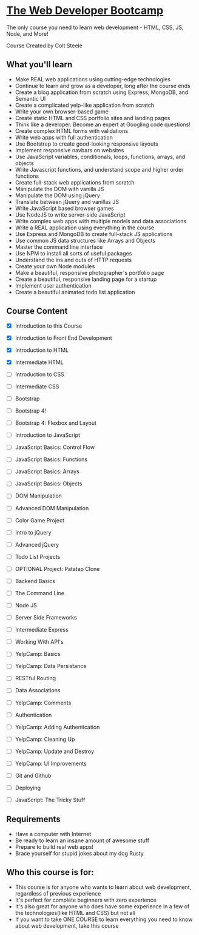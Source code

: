 # [The Web Developer Bootcamp](https://www.udemy.com/the-web-developer-bootcamp/)

The only course you need to learn web development - HTML, CSS, JS, Node, and More!

Course Created by Colt Steele


## What you'll learn

- Make REAL web applications using cutting-edge technologies
- Continue to learn and grow as a developer, long after the course ends
- Create a blog application from scratch using Express, MongoDB, and Semantic UI
- Create a complicated yelp-like application from scratch
- Write your own browser-based game
- Create static HTML and CSS portfolio sites and landing pages
- Think like a developer. Become an expert at Googling code questions!
- Create complex HTML forms with validations
- Write web apps with full authentication
- Use Bootstrap to create good-looking responsive layouts
- Implement responsive navbars on websites
- Use JavaScript variables, conditionals, loops, functions, arrays, and objects
- Write Javascript functions, and understand scope and higher order functions
- Create full-stack web applications from scratch
- Manipulate the DOM with vanilla JS
- Manipulate the DOM using jQuery
- Translate between jQuery and vanillas JS
- Write JavaScript based browser games
- Use NodeJS to write server-side JavaScript
- Write complex web apps with multiple models and data associations
- Write a REAL application using everything in the course
- Use Express and MongoDB to create full-stack JS applications
- Use common JS data structures like Arrays and Objects
- Master the command line interface
- Use NPM to install all sorts of useful packages
- Understand the ins and outs of HTTP requests
- Create your own Node modules
- Make a beautiful, responsive photographer's portfolio page
- Create a beautiful, responsive landing page for a startup
- Implement user authentication
- Create a beautiful animated todo list application


## Course Content

- [x] Introduction to this Course
- [x] Introduction to Front End Development
- [x] Introduction to HTML
- [x] Intermediate HTML
- [ ] Introduction to CSS
- [ ] Intermediate CSS
- [ ] Bootstrap
- [ ] Bootstrap 4!
- [ ] Bootstrap 4: Flexbox and Layout
- [ ] Introduction to JavaScript
- [ ] JavaScript Basics: Control Flow
- [ ] JavaScript Basics: Functions
- [ ] JavaScript Basics: Arrays
- [ ] JavaScript Basics: Objects
- [ ] DOM Manipulation
- [ ] Advanced DOM Manipulation
- [ ] Color Game Project
- [ ] Intro to jQuery
- [ ] Advanced jQuery
- [ ] Todo List Projects
- [ ] OPTIONAL Project: Patatap Clone
- [ ] Backend Basics
- [ ] The Command Line
- [ ] Node JS
- [ ] Server Side Frameworks
- [ ] Intermediate Express
- [ ] Working With API's
- [ ] YelpCamp: Basics
- [ ] YelpCamp: Data Persistance
- [ ] RESTful Routing
- [ ] Data Associations
- [ ] YelpCamp: Comments
- [ ] Authentication
- [ ] YelpCamp: Adding Authentication
- [ ] YelpCamp: Cleaning Up
- [ ] YelpCamp: Update and Destroy
- [ ] YelpCamp: UI Improvements
- [ ] Git and Github
- [ ] Deploying
- [ ] JavaScript: The Tricky Stuff


## Requirements

- Have a computer with Internet
- Be ready to learn an insane amount of awesome stuff
- Prepare to build real web apps!
- Brace yourself for stupid jokes about my dog Rusty


## Who this course is for:

- This course is for anyone who wants to learn about web development, regardless of previous experience
- It's perfect for complete beginners with zero experience
- It's also great for anyone who does have some experience in a few of the technologies(like HTML and CSS) but not all
- If you want to take ONE COURSE to learn everything you need to know about web development, take this course
